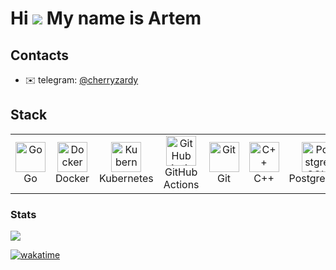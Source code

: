 <!DOCTYPE html>
<html>
<head>
  <meta charset="UTF-8">
</head>
<body>
  <h1>Hi <img src="https://user-images.githubusercontent.com/18350557/176309783-0785949b-9127-417c-8b55-ab5a4333674e.gif"> My name is Аrtem</h1>
  
  <h2>Contacts</h2>
  <ul>
    <li>✉️ telegram: <a href="telegram:@chas3air">@cherryzardy</a></li>
  </ul>
  
  <h2>Stack</h2>
  
  <table>
    <tr>
      <td align="center" width="96">
        <a href="https://go.dev/doc/" target="_blank" rel="noreferrer">
          <img src="https://raw.githubusercontent.com/danielcranney/readme-generator/main/public/icons/skills/go-colored.svg" width="48" height="48" alt="Go">
        </a>
        <br>Go
      </td>
      <td align="center" width="96">
        <a href="https://www.docker.com/" target="_blank" rel="noreferrer">
          <img src="https://raw.githubusercontent.com/danielcranney/readme-generator/main/public/icons/skills/docker-colored.svg" width="48" height="48" alt="Docker">
        </a>
        <br>Docker
      </td>
      <td align="center" width="96">
        <a href="https://kubernetes.io/" target="_blank" rel="noreferrer">
          <img src="https://upload.wikimedia.org/wikipedia/commons/3/39/Kubernetes_logo_without_workmark.svg" width="48" height="48" alt="Kubernetes">
        </a>
        <br>Kubernetes
      </td>
      <td align="center" width="96">
        <a href="https://github.com/features/actions" target="_blank" rel="noreferrer">
          <img src="https://devblogs.microsoft.com/devops/wp-content/uploads/sites/6/2020/12/GHA.png" width="48" height="48" alt="GitHub Actions">
        </a>
        <br>GitHub Actions
      </td>
      <td align="center" width="96">
        <a href="https://git-scm.com/" target="_blank" rel="noreferrer">
          <img src="https://raw.githubusercontent.com/danielcranney/readme-generator/main/public/icons/skills/git-colored.svg" width="48" height="48" alt="Git">
        </a>
        <br>Git
      </td>
      <td align="center" width="96">
        <a href="https://docs.microsoft.com/en-us/cpp/?view=msvc-170" target="_blank" rel="noreferrer">
          <img src="https://raw.githubusercontent.com/danielcranney/readme-generator/main/public/icons/skills/cplusplus-colored.svg" width="48" height="48" alt="C++">
        </a>
        <br>C++
      </td>
      <td align="center" width="96">
        <a href="https://www.postgresql.org/" target="_blank" rel="noreferrer">
          <img src="https://raw.githubusercontent.com/danielcranney/readme-generator/main/public/icons/skills/postgresql-colored.svg" width="48" height="48" alt="PostgreSQL">
        </a>
        <br>PostgreSQL
      </td>
      <td align="center" width="96">
        <a href="https://www.mongodb.com/" target="_blank" rel="noreferrer">
          <img src="https://raw.githubusercontent.com/danielcranney/readme-generator/main/public/icons/skills/mongodb-colored.svg" width="48" height="48" alt="MongoDB">
        </a>
        <br>MongoDB
      </td>
      <td align="center" width="96">
        <a href="https://www.mysql.com/" target="_blank" rel="noreferrer">
          <img src="https://raw.githubusercontent.com/danielcranney/readme-generator/main/public/icons/skills/mysql-colored.svg" width="48" height="48" alt="MySQL">
        </a>
        <br>MySQL
      </td>
      <td align="center" width="96">
        <a href="https://www.linux.org" target="_blank" rel="noreferrer">
          <img src="https://raw.githubusercontent.com/danielcranney/readme-generator/main/public/icons/skills/linux-colored.svg" width="48" height="48" alt="Linux">
        </a>
        <br>Linux
      </td>
    </tr>
  </table>
  
  <h3>Stats</h3>
  
<a href="http://www.github.com/chas3air"><img src="https://github-readme-streak-stats.herokuapp.com/?user=chas3air&stroke=facc15&background=000000&ring=a855f7&fire=a855f7&currStreakNum=facc15&currStreakLabel=a855f7&sideNums=facc15&sideLabels=facc15&dates=facc15&hide_border=true" /></a>
  
<!-- [<img src="https://github-readme-activity-graph.vercel.app/graph?username=chas3air&&bg_color=000000&title_color=ffffff&point=facc15&line=a855f7&color=ffffff" alt="Github activity graph">](url) -->

[![wakatime](https://wakatime.com/badge/user/051e8565-c1c9-4e5e-8abb-2d4edba6e17d.svg)](https://wakatime.com/@051e8565-c1c9-4e5e-8abb-2d4edba6e17d)

</body>
</html>
